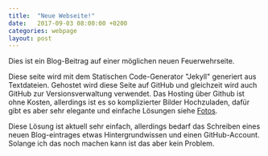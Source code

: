 ```yaml
---
title:  "Neue Webseite!"
date:   2017-09-03 08:00:00 +0200
categories: webpage
layout: post
---
```


Dies ist ein Blog-Beitrag auf einer möglichen neuen Feuerwehrseite.

Diese seite wird mit dem Statischen Code-Generator "Jekyll" generiert aus Textdateien. Gehostet wird diese Seite auf GitHub und gleichzeit wird auch GitHub zur Versionsverwaltung verwendet. Das Hosting über Github ist ohne Kosten, allerdings ist es so komplizierter Bilder Hochzuladen, dafür gibt es aber sehr elegante und einfache Lösungen siehe [Fotos](/fotos).

Diese Lösung ist aktuell sehr einfach, allerdings bedarf das Schreiben eines neuen Blog-eintrages etwas Hintergrundwissen und einen GitHub-Account. Solange ich das noch machen kann ist das aber kein Problem.

[jekyll]: https://jekyllrb.com
[GitHub]:   https://github.com
